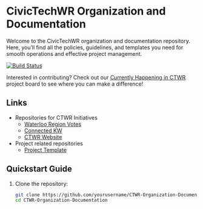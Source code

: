# CivicTechWR Organization and Documentation

Welcome to the CivicTechWR organization and documentation repository. Here, you’ll find all the policies, guidelines, and templates you need for smooth operations and effective project management.

[![Build Status](https://github.com/yourusername/CTWR-Organization-Documentation/actions/workflows/deploy.yml/badge.svg)](https://github.com/yourusername/CTWR-Organization-Documentation/actions)

Interested in contributing? Check out our [Currently Happening in CTWR](https://github.com/orgs/CivicTechWR/projects/10/views/3) project board to see where you can make a difference!

## Links
- Repositories for CTWR Initiatives
  - [Waterloo Region Votes](https://github.com/CivicTechWR/WRVotesFed2025)
  - [Connected KW](https://github.com/CivicTechWR/connectedkw)
  - [CTWR Website](https://github.com/CivicTechWR/ctwr-web)
- Project related repositories
  - [Project Template](https://github.com/CivicTechWR/ProjectTemplate)

## Quickstart Guide
1. Clone the repository:
   ```bash
   git clone https://github.com/yourusername/CTWR-Organization-Documentation.git
   cd CTWR-Organization-Documentation